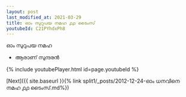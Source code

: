 ```yaml
---
layout: post
last_modified_at: 2021-03-29
title: ഓം സുറുപയ നമഹ ൧൧ ടൈംസ്
youtubeId: C21PYhdxPh8
---
```

 
 
 ഓം സുറുപയ നമഹ 
 
 -  ആരാണ് സുന്ദരൻ 
 
  
 
  
 
 
 
 
 
 


{% include youtubePlayer.html id=page.youtubeId %}
 
[Next]({{ site.baseurl }}{% link  split1/_posts/2012-12-24-ഓം ധനവിനെ നമഹ ൧൧ ടൈംസ്.md%})
 
